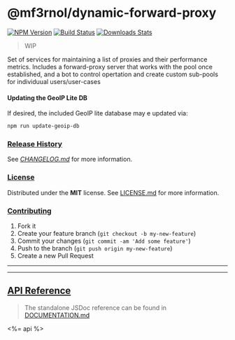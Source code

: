 # @mf3rnol/dynamic-forward-proxy

[![NPM Version][npm-image]][npm-url]
[![Build Status][travis-image]][travis-url]
[![Downloads Stats][npm-downloads]][npm-url]

> WIP

Set of services for maintaining a list of proxies and their performance metrics.
Includes a forward-proxy server that works with the pool once established, and a
bot to control opertation and create custom sub-pools for individuual
users/user-cases

#### Updating the GeoIP Lite DB

If desired, the included GeoIP lite database may e updated via:

```bash
npm run update-geoip-db
```

### [Release History](#release_history)

See *[CHANGELOG.md](CHANGELOG.md)* for more information.

### [License](#license)

Distributed under the **MIT** license. See [LICENSE.md](LICENSE.md) for more information.

### [Contributing](#contributing)

1. Fork it
2. Create your feature branch (`git checkout -b my-new-feature`)
3. Commit your changes (`git commit -am 'Add some feature'`)
4. Push to the branch (`git push origin my-new-feature`)
5. Create a new Pull Request

---

<!-- Markdown link & img dfn's -->
[npm-image]: https://img.shields.io/npm/v/proxy-evaluator.svg?style=flat-square
[npm-url]: https://npmjs.org/package/proxy-evaluator
[npm-downloads]: https://img.shields.io/npm/dm/proxy-evaluator.svg?style=flat-square
[travis-image]: https://img.shields.io/travis/mf3rnol/proxy-evaluator/master.svg?style=flat-square
[travis-url]: https://travis-ci.org/mf3rnol/proxy-evaluator

---

## [API Reference](#api_reference)

> The standalone JSDoc reference can be found in [DOCUMENTATION.md](DOCUMENTATION.md)

<%= api %>
